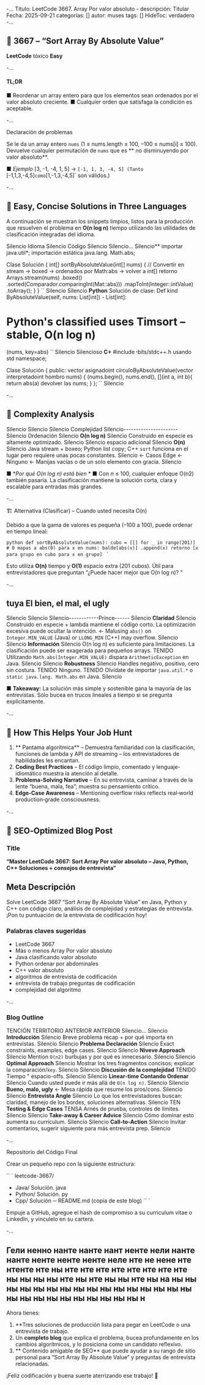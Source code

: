 -...
Título: LeetCode 3667. Array Por valor absoluto -
descripción: Titular
Fecha: 2025-09-21
categorías: []
autor: muses
tags: []
HideToc: verdadero
-...
## 🚀 3667 – “Sort Array By Absolute Value”
**LeetCode** tóxico **Easy**

-...

#### TL;DR
■ Reordenar un array entero para que los elementos sean ordenados por el valor absoluto creciente.
■ Cualquier orden que satisfaga la condición es aceptable.

-...

Declaración de problemas

Se le da un array entero `nums` (1 ≤ nums.length ≤ 100, –100 ≤ nums[i] ≤ 100).
Devuelve cualquier permutación de `nums` que es ** no disminuyendo por valor absoluto**.

■ *Ejemplo*
[3, -1, -4, 1, 5] → `[-1, 1, 3, -4, 5]
(Tanto `[-1,1,3,-4,5]` como `[1,-1,3,-4,5]` son válidos.)

-...

## 🧠 Easy, Concise Solutions in Three Languages

A continuación se muestran los snippets limpios, listos para la producción que resuelven el problema en **O(n log n)** tiempo utilizando las utilidades de clasificación integradas del idioma.

Silencio Idioma Silencio Código Silencio
Silencio...
Silencio**
importar java.util*;
importación estática java.lang. Math.abs;

Clase Solución {
int[] sortByAbsoluteValue(int[] nums) {
// Convertir en stream → boxed → ordenados por Math:abs → volver a int[]
retorno Arrays.stream(nums)
.boxed()
.sorted(Comparador.comparingInt(Mat::abs)))
.mapToInt(Integer::intValue)
.toArray();
}
}
`` Silencio
Silencio **Python**
Solución de clase:
Def kind ByAbsoluteValue(self, nums: List[int]) - List[int]:
# Python's classified uses Timsort – stable, O(n log n)
(nums, key=abs)
`` Silencio
Silencioso **C+**
#include יbits/stdc++.h
usando std namespace;

Clase Solución {
public:
vector asignadoint círculoByAbsoluteValue(vector interpretadoint hombro nums) {
(nums.begin(), nums.end(),
[](int a, int b){ return abs(a)
devolver las nums;
}
};
`` Silencio

-...

## 📏 Complexity Analysis

Silencio Silencio Silencio Complejidad
Silencio----------------------
Silencio Ordenación Silencio **O(n log n)** Silencio Construido en especie es altamente optimizado. Silencio
Silencio espacio adicional Silencio **O(n)** Silencio Java stream + boxeo; Python list copy; C++ `sort` funciona en el lugar pero requiere unas pocas constantes. Silencio
← Casos Edge ← Ninguno ← Manijas vacías o de un solo elemento con gracia. Silencio

■ **Por qué O(n log n) está bien* *
■ Con *n* ≤ 100, cualquier enfoque O(n2) también pasaría. La clasificación mantiene la solución corta, clara y escalable para entradas más grandes.

-...

🏗 Alternativa (Clasificar) – Cuando usted necesita O(n)

Debido a que la gama de valores es pequeña (–100 a 100), puede ordenar en tiempo lineal:

``python
def sortByAbsoluteValue(nums):
cubo = [[] for _ in range(201)] # 0 mapas a abs(0)
para x en nums:
balde[abs(x)] .append(x)
retorno [x para grupo en cubo para x en grupo]
`` `

Esto utiliza **O(n)** tiempo y **O(1)** espacio extra (201 cubos).
Útil para entrevistadores que preguntan “¿Puede hacer mejor que O(n log n)? ”

-...

##  tuya El bien, el mal, el ugly

Silencio Silencio
Silencio------------Prince------
Silencio **Claridad** Silencio Construido en especie + lambda mantiene el código corto. La optimización excesiva puede ocultar la intención. ← Malusing `abs()` on `Integer.MIN_VALUE` (Java) or `LLONG_MIN` (C++) may overflow. Silencio
Silencio **Información** Silencio O(n log n) es suficiente para limitaciones. La clasificación puede ser exagerada para pequeños arrays. TENIDO Utilizando `Math.abs(Integer.MIN_VALUE)` dispara `ArithmeticException` en Java. Silencio
Silencio **Robustness** Silencio Handles negativo, positivo, cero sin costura. TENIDO Ninguno. TENIDO Olvídate de importar `java.util.*` o `static java.lang. Math.abs` en Java. Silencio

■ **Takeaway:** La solución más simple y sostenible gana la mayoría de las entrevistas. Sólo bucea en trucos lineales a tiempo si se pregunta explícitamente.

-...

## 🎯 How This Helps Your Job Hunt

1. ** Pantama algorítmica** – Demuestra familiaridad con la clasificación, funciones de lambda y API de streaming – los entrevistadores de habilidades les encantan.
2. **Coding Best Practices** – El código limpio, comentado y lenguaje-idiomático muestra la atención al detalle.
3. **Problema-Solving Narrative** – En su entrevista, caminar a través de la lente “buena, mala, fea”; muestra su pensamiento crítico.
4. **Edge‐Case Awareness** – Mentioning overflow risks reflects real‐world production‐grade consciousness.

-...

## 📌 SEO‐Optimized Blog Post

### Title
**“Master LeetCode 3667: Sort Array Por valor absoluto – Java, Python, C++ Soluciones + consejos de entrevista”**

## Meta Descripción
Solve LeetCode 3667 “Sort Array By Absolute Value” en Java, Python y C++ con código claro, análisis de complejidad y estrategias de entrevista. ¡Pon tu puntuación de la entrevista de codificación hoy!

### Palabras claves sugeridas
- LeetCode 3667
- Más o menos Array Por valor absoluto
- Java clasificando valor absoluto
- Python ordenar por abdominales
- C++ valor absoluto
- algoritmos de entrevista de codificación
- entrevista de trabajo preguntas de codificación
- complejidad del algoritmo

-...

### Blog Outline

TENCIÓN TERRITORIO ANTERIOR ANTERIOR
Silencio...
Silencio **Introducción** Silencio Breve problema recap + por qué importa en entrevistas. Silencio
Silencio **Problema Declaración** Silencio Exact constraints, examples, edge cases. Silencio
Silencio **Niveve Approach** Silencio Mention `O(n2)` burbujas y por qué es innecesario. Silencio
Silencio **Optimal Approach** Silencio Mostrar los tres fragmentos concisos; explicar la comparación/`key`. Silencio
Silencio **Discusión de la complejidad** TENIDO Tiempo " espacio-offs. Silencio
Silencio **Linear-time Contando Ordenar** Silencio Cuando usted puede ir más allá de `O(n log n)`. Silencio
Silencio **Bueno, malo, ugly** ← Mesa rápida que resume los pros/cons. Silencio
Silencio **Entrevista Angle** Silencio Lo que los entrevistadores buscan: claridad, manejo de los bordes, soluciones alternativas. Silencio
TEN **Testing & Edge Cases** TENSA Arnés de prueba, controles de límites. Silencio
Silencio **Take‐away & Career Advice** Silencio Cómo dominar esto aumenta su currículum. Silencio
Silencio **Call‐to‐Action** Silencio Invitar comentarios, sugerir siguiente para más entrevista prep. Silencio

-...

Repositorio del Código Final

Crear un pequeño repo con la siguiente estructura:

`` `
leetcode-3667/
- Java/
Solución. java
- Python/
Solución. py
- Cpp/
Solución
─ README.md (copia de este blog)
`` `

Empuje a GitHub, agregue el hash de compromiso a su curriculum vitae o LinkedIn, y vinculelo en su cartera.

-...

## Гели ненно нанте нанте нант ненте нели нанте нанте ненте ненте ненте неле нте не нене нте нтенте нте ны нте нте нте нте нте нте нте нте ны ны ны ны нте ны нте ны ны нте ны на ны ны ны ны ны ны ны ны ны ны ны ны ны ны ны ны ны ны ны ны ны ны ны ны ны ны н

Ahora tienes:

1. **Tres soluciones de producción lista para pegar en LeetCode o una entrevista de trabajo.
2. Un **completo blog** que explica el problema, bucea profundamente en los cambios algorítmicos, y lo posiciona como un candidato reflexivo.
3. ** Contenido amigable de SEO** que puede ayudar a su rango de sitio personal para “Sort Array By Absolute Value” y preguntas de entrevista relacionadas.

¡Feliz codificación y buena suerte aterrizando ese trabajo! 🚀